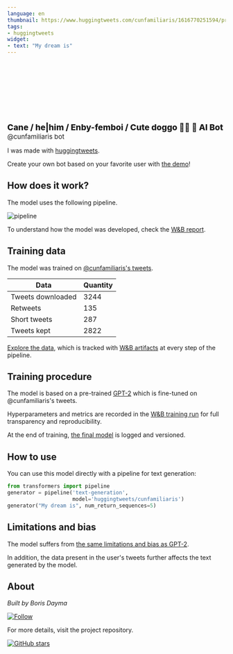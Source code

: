 ```yaml
---
language: en
thumbnail: https://www.huggingtweets.com/cunfamiliaris/1616770251594/predictions.png
tags:
- huggingtweets
widget:
- text: "My dream is"
---
```


<div>
<div style="width: 132px; height:132px; border-radius: 50%; background-size: cover; background-image: url('https://pbs.twimg.com/profile_images/1303392166836830210/rxFf-dy0_400x400.jpg')">
</div>
<div style="margin-top: 8px; font-size: 19px; font-weight: 800">Cane / he|him / Enby-femboi / Cute doggo 🔞🌽 🤖 AI Bot </div>
<div style="font-size: 15px">@cunfamiliaris bot</div>
</div>

I was made with [huggingtweets](https://github.com/borisdayma/huggingtweets).

Create your own bot based on your favorite user with [the demo](https://colab.research.google.com/github/borisdayma/huggingtweets/blob/master/huggingtweets-demo.ipynb)!

## How does it work?

The model uses the following pipeline.

![pipeline](https://github.com/borisdayma/huggingtweets/blob/master/img/pipeline.png?raw=true)

To understand how the model was developed, check the [W&B report](https://wandb.ai/wandb/huggingtweets/reports/HuggingTweets-Train-a-Model-to-Generate-Tweets--VmlldzoxMTY5MjI).

## Training data

The model was trained on [@cunfamiliaris's tweets](https://twitter.com/cunfamiliaris).

| Data | Quantity |
| --- | --- |
| Tweets downloaded | 3244 |
| Retweets | 135 |
| Short tweets | 287 |
| Tweets kept | 2822 |

[Explore the data](https://wandb.ai/wandb/huggingtweets/runs/1ndgivht/artifacts), which is tracked with [W&B artifacts](https://docs.wandb.com/artifacts) at every step of the pipeline.

## Training procedure

The model is based on a pre-trained [GPT-2](https://huggingface.co/gpt2) which is fine-tuned on @cunfamiliaris's tweets.

Hyperparameters and metrics are recorded in the [W&B training run](https://wandb.ai/wandb/huggingtweets/runs/b0a9baoe) for full transparency and reproducibility.

At the end of training, [the final model](https://wandb.ai/wandb/huggingtweets/runs/b0a9baoe/artifacts) is logged and versioned.

## How to use

You can use this model directly with a pipeline for text generation:

```python
from transformers import pipeline
generator = pipeline('text-generation',
                     model='huggingtweets/cunfamiliaris')
generator("My dream is", num_return_sequences=5)
```

## Limitations and bias

The model suffers from [the same limitations and bias as GPT-2](https://huggingface.co/gpt2#limitations-and-bias).

In addition, the data present in the user's tweets further affects the text generated by the model.

## About

*Built by Boris Dayma*

[![Follow](https://img.shields.io/twitter/follow/borisdayma?style=social)](https://twitter.com/intent/follow?screen_name=borisdayma)

For more details, visit the project repository.

[![GitHub stars](https://img.shields.io/github/stars/borisdayma/huggingtweets?style=social)](https://github.com/borisdayma/huggingtweets)
